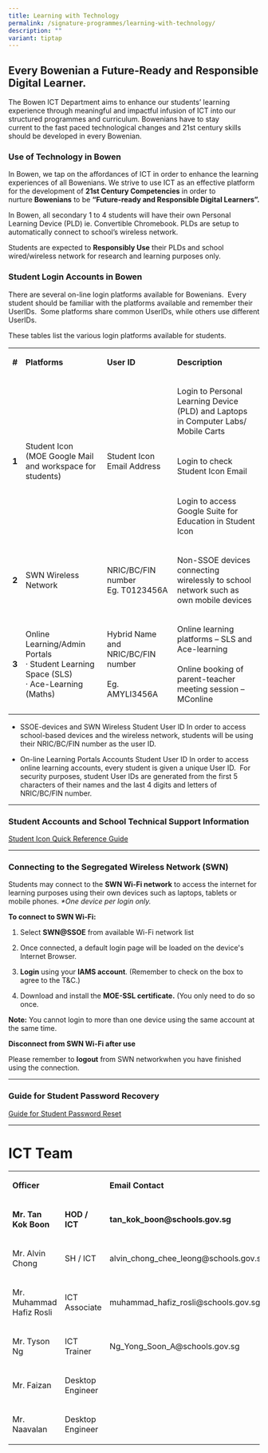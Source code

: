 ```yaml
---
title: Learning with Technology
permalink: /signature-programmes/learning-with-technology/
description: ""
variant: tiptap
---
```

<h2>Every Bowenian a Future-Ready and Responsible Digital Learner.</h2>
<p>The Bowen ICT Department aims to enhance our students’ learning experience
through&nbsp;meaningful&nbsp;and impactful infusion of ICT into our structured
programmes and curriculum. Bowenians have to stay current&nbsp;to&nbsp;the&nbsp;fast
paced&nbsp;technological changes and&nbsp;21st&nbsp;century&nbsp;skills
should be developed in every Bowenian.</p>
<h3>Use of Technology in Bowen</h3>
<p>In Bowen, we tap on the affordances of ICT in order to enhance the learning
experiences of all Bowenians. We strive to use ICT as an effective platform
for the development of&nbsp;<strong>21st&nbsp;Century Competencies</strong>&nbsp;in
order to nurture&nbsp;<strong>Bowenians</strong>&nbsp;to be&nbsp;<strong>“Future-ready and Responsible Digital Learners”.</strong>
</p>
<p>In Bowen, all secondary 1 to 4 students will have their own Personal Learning
Device (PLD) ie. Convertible Chromebook. PLDs are setup to automatically
connect to school’s wireless network.</p>
<p>Students are expected to&nbsp;<strong>Responsibly Use</strong>&nbsp;their
PLDs and school wired/wireless network for research and learning purposes
only.</p>
<h3>Student Login Accounts in Bowen</h3>
<p>There are several on-line login platforms available for Bowenians. &nbsp;Every
student should be familiar with the platforms available and remember their
UserIDs.&nbsp; Some platforms share common UserIDs, while others use different
UserIDs.&nbsp;&nbsp;</p>
<p>These tables list the various login platforms available for students.</p>
<table style="minWidth: 100px">
<colgroup>
<col>
<col>
<col>
<col>
</colgroup>
<tbody>
<tr>
<td rowspan="1" colspan="1">
<p><strong>#</strong>
</p>
</td>
<td rowspan="1" colspan="1">
<p><strong>Platforms</strong>
</p>
</td>
<td rowspan="1" colspan="1">
<p><strong>User ID</strong>
</p>
</td>
<td rowspan="1" colspan="1">
<p><strong>Description</strong>
</p>
</td>
</tr>
<tr>
<td rowspan="1" colspan="1">
<p><strong>1</strong>
</p>
</td>
<td rowspan="1" colspan="1">
<p>Student Icon
<br>(MOE Google Mail and workspace for students)</p>
</td>
<td rowspan="1" colspan="1">
<p>Student Icon Email Address</p>
</td>
<td rowspan="1" colspan="1">
<p>Login to Personal Learning Device (PLD) and Laptops in Computer Labs/
Mobile Carts
<br>
<br>
<br>Login to check Student Icon Email
<br>
<br>
<br>Login to access Google Suite for Education in Student Icon</p>
</td>
</tr>
<tr>
<td rowspan="1" colspan="1">
<p><strong>2</strong>
</p>
</td>
<td rowspan="1" colspan="1">
<p>SWN Wireless Network</p>
</td>
<td rowspan="1" colspan="1">
<p>NRIC/BC/FIN number
<br>Eg. T0123456A</p>
</td>
<td rowspan="1" colspan="1">
<p>Non-SSOE devices connecting wirelessly to school network such as own mobile
devices</p>
</td>
</tr>
<tr>
<td rowspan="1" colspan="1">
<p><strong>3</strong>
</p>
</td>
<td rowspan="1" colspan="1">
<p>Online Learning/Admin Portals
<br>· Student Learning Space (SLS)
<br>· Ace-Learning (Maths)</p>
</td>
<td rowspan="1" colspan="1">
<p>Hybrid Name and NRIC/BC/FIN number
<br>
<br>Eg. AMYLI3456A</p>
</td>
<td rowspan="1" colspan="1">
<p>Online learning platforms – SLS and Ace-learning
<br>
<br>Online booking of parent-teacher meeting session – MConline</p>
</td>
</tr>
</tbody>
</table>
<ul>
<li>
<p>SSOE-devices and SWN Wireless Student User ID In order to access school-based
devices and the wireless network, students will be using their NRIC/BC/FIN
number as the user ID.</p>
</li>
<li>
<p>On-line Learning Portals Accounts Student User ID In order to access online
learning accounts, every student is given a unique User ID. &nbsp;For security
purposes, student User IDs are generated from the first 5 characters of
their names and the last 4 digits and letters of NRIC/BC/FIN number.</p>
</li>
</ul>
<hr>
<h3>Student Accounts and School Technical Support Information</h3>
<p><a href="/files/Learning%20With%20Technology/Student%20Icon%20Quick%20Reference%20Guide.pdf" rel="noopener noreferrer nofollow" target="_blank">Student Icon Quick Reference Guide</a>
</p>
<hr>
<h3>Connecting to the Segregated Wireless Network (SWN)</h3>
<p>Students may connect to the&nbsp;<strong>SWN Wi-Fi network</strong>&nbsp;to
access the internet for learning purposes using their own devices such
as laptops, tablets or mobile phones.&nbsp;<em>*One device per login only.</em>
</p>
<p><strong>To connect to SWN Wi-Fi:</strong>
</p>
<ol>
<li>
<p>Select&nbsp;<strong>SWN@SSOE</strong>&nbsp;from available Wi-Fi network
list</p>
</li>
<li>
<p>Once connected, a default login page will be loaded on the device's Internet
Browser.</p>
</li>
<li>
<p><strong>Login</strong>&nbsp;using your&nbsp;<strong>IAMS account</strong>.
(Remember to check on the box to agree&nbsp;to the T&amp;C.)</p>
</li>
<li>
<p>Download and install the&nbsp;<strong>MOE-SSL certificate.</strong>&nbsp;(You
only need to do so once.</p>
</li>
</ol>
<p><strong>Note:</strong>&nbsp;You cannot login to more than one device using
the same account at the same time.</p>
<p><strong>Disconnect from SWN Wi-Fi after use</strong>
</p>
<p>Please remember to&nbsp;<strong>logout</strong>&nbsp;from SWN networkwhen
you have finished using the connection.</p>
<hr>
<h3>Guide for Student Password Recovery</h3>
<p><a href="/files/Learning%20With%20Technology/guide%20for%20student%20password%20reset%202023.pdf" rel="noopener noreferrer nofollow" target="_blank">Guide for Student Password Reset</a>
</p>
<hr>
<h1>ICT Team</h1>
<table style="minWidth: 75px">
<colgroup>
<col>
<col>
<col>
</colgroup>
<tbody>
<tr>
<td rowspan="1" colspan="1">
<p><strong>Officer</strong>
</p>
</td>
<td rowspan="1" colspan="1">
<p></p>
</td>
<td rowspan="1" colspan="1">
<p><strong>Email Contact</strong>
</p>
</td>
</tr>
<tr>
<td rowspan="1" colspan="1">
<p><strong>Mr. Tan Kok Boon</strong>
</p>
</td>
<td rowspan="1" colspan="1">
<p><strong>HOD / ICT</strong>
</p>
</td>
<td rowspan="1" colspan="1">
<p><strong>tan_kok_boon@schools.gov.sg</strong>
</p>
</td>
</tr>
<tr>
<td rowspan="1" colspan="1">
<p>Mr. Alvin Chong</p>
</td>
<td rowspan="1" colspan="1">
<p>SH / ICT</p>
</td>
<td rowspan="1" colspan="1">
<p>alvin_chong_chee_leong@schools.gov.sg</p>
</td>
</tr>
<tr>
<td rowspan="1" colspan="1">
<p>Mr. Muhammad Hafiz Rosli</p>
</td>
<td rowspan="1" colspan="1">
<p>ICT Associate</p>
</td>
<td rowspan="1" colspan="1">
<p>muhammad_hafiz_rosli@schools.gov.sg</p>
</td>
</tr>
<tr>
<td rowspan="1" colspan="1">
<p>Mr. Tyson Ng</p>
</td>
<td rowspan="1" colspan="1">
<p>ICT Trainer</p>
</td>
<td rowspan="1" colspan="1">
<p>Ng_Yong_Soon_A@schools.gov.sg</p>
</td>
</tr>
<tr>
<td rowspan="1" colspan="1">
<p>Mr. Faizan</p>
</td>
<td rowspan="1" colspan="1">
<p>Desktop Engineer</p>
</td>
<td rowspan="1" colspan="1">
<p></p>
</td>
</tr>
<tr>
<td rowspan="1" colspan="1">
<p>Mr. Naavalan</p>
</td>
<td rowspan="1" colspan="1">
<p>Desktop Engineer</p>
</td>
<td rowspan="1" colspan="1">
<p></p>
</td>
</tr>
</tbody>
</table>
<p></p>